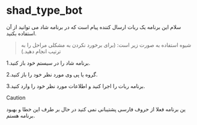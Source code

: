 # shad_type_bot
سلام این برنامه یک ربات ارسال کننده پیام است که در برنامه شاد می توانید از آن استفاده بکنید.


> شیوه استفاده به صورت زیر است: (برای برخورد نکردن به مشکلی مراحل را به ترتیب انجام دهید.) 

1.برنامه شاد را در سیستم خود باز کنید. 

2.گروه یا پی وی مورد نظر خود را باز کنید.

3.برنامه ربات را اجرا کنید و اطلاعات مورد نظر خود را وارد کنید.

> [!CAUTION]
> ین برنامه فعلا از حروف فارسی پشتیبانی نمی کنید در حال بر طرف این خطا و بهبود برنامه هستم.
